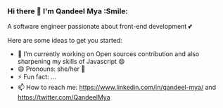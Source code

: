 ### Hi there 👋 I'm Qandeel Mya :Smile:
A software engineer passionate about front-end development 💕

Here are some ideas to get you started:

- 🔭 I’m currently working on Open sources contribution and also sharpening my skills of Javascript :smile:
- 😄 Pronouns: she/her 👧
- ⚡ Fun fact: ...
- 📫 How to reach me: https://www.linkedin.com/in/qandeel-mya/ and https://twitter.com/QandeelMya



<!--
**qmya/qmya** is a ✨ _special_ ✨ repository because its `README.md` (this file) appears on your GitHub profile.

-->
